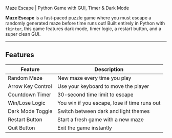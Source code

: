 Maze Escape | Python Game with GUI, Timer & Dark Mode

**Maze Escape** is a fast-paced puzzle game where you must escape a randomly generated maze before time runs out! Built entirely in Python with `tkinter`, this game features dark mode, timer logic, a restart button, and a super clean GUI.

---

##  Features

| Feature               | Description                                             |
|----------------------|---------------------------------------------------------|
|  Random Maze        | New maze every time you play                           |
|  Arrow Key Control  | Use your keyboard to move the player                   |
|  Countdown Timer     | 30-second time limit to escape                        |
|  Win/Lose Logic     | You win if you escape, lose if time runs out           |
|  Dark Mode Toggle   | Switch between dark and light themes                   |
|  Restart Button     | Start a fresh game with a new maze                     |
|  Quit Button        | Exit the game instantly                                |
